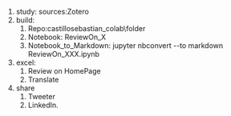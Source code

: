 1. study: sources:Zotero
2. build:
   1. Repo:castillosebastian_colab\folder
   2. Notebook: ReviewOn_X
   3. Notebook_to_Markdown: jupyter nbconvert --to markdown ReviewOn_XXX.ipynb
3. excel:
   1. Review on HomePage
   2. Translate
4. share
   1. Tweeter
   2. LinkedIn.

